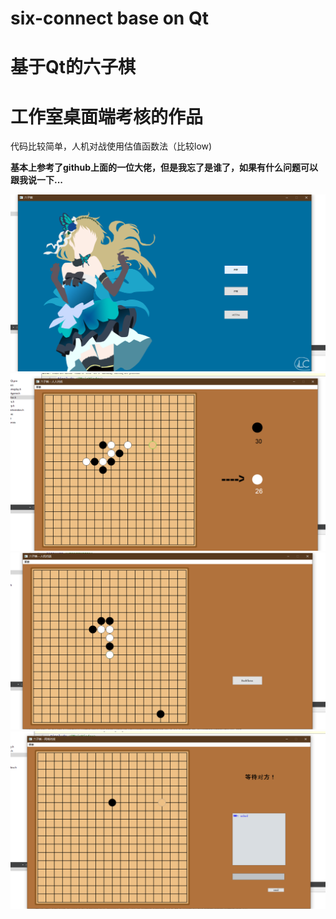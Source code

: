 # six-connect base on Qt
# 基于Qt的六子棋

# 工作室桌面端考核的作品 #

代码比较简单，人机对战使用估值函数法（比较low)

**基本上参考了github上面的一位大佬，但是我忘了是谁了，如果有什么问题可以跟我说一下...**

![1](https://github.com/RaidenLily/six-connect/blob/master/screenshot/Screenshot%20(47).png)
![2](https://github.com/RaidenLily/six-connect/blob/master/screenshot/Screenshot%20(48).png)
![3](https://github.com/RaidenLily/six-connect/blob/master/screenshot/Screenshot%20(49).png)
![4](https://github.com/RaidenLily/six-connect/blob/master/screenshot/Screenshot%20(50).png)

